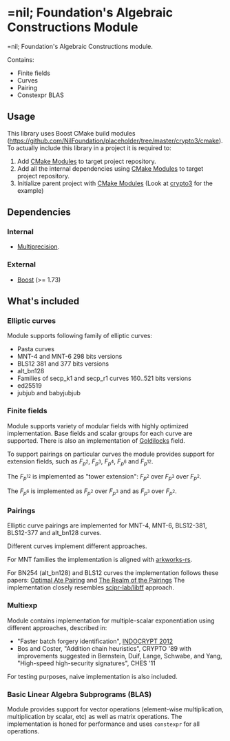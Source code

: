 # =nil; Foundation's Algebraic Constructions Module

=nil; Foundation's Algebraic Constructions module.

Contains:
* Finite fields
* Curves
* Pairing
* Constexpr BLAS

## Usage

This library uses Boost CMake build modules (https://github.com/NilFoundation/placeholder/tree/master/crypto3/cmake).
To actually include this library in a project it is required to:

1. Add [CMake Modules](https://github.com/NilFoundation/placeholder/tree/master/crypto3/cmake) to target project repository.
2. Add all the internal dependencies using [CMake Modules](https://github.com/NilFoundation/placeholder/tree/master/crypto3/cmake) to target project repository.
3. Initialize parent project with [CMake Modules](https://github.com/NilFoundation/placeholder/tree/master/crypto3/cmake) (Look at [crypto3](https://github.com/NilFoundation/placeholder/tree/master/crypto3) for the example)

## Dependencies

### Internal

* [Multiprecision](https://github.com/NilFoundation/placeholder/tree/master/crypto3/libs/multiprecision).

### External
* [Boost](https://boost.org) (>= 1.73)

## What's included

### Elliptic curves

Module supports following family of elliptic curves:
* Pasta curves
* MNT-4 and MNT-6 298 bits versions
* BLS12 381 and 377 bits versions
* alt_bn128
* Families of secp_k1 and secp_r1 curves 160..521 bits versions
* ed25519
* jubjub and babyjubjub

### Finite fields

Module supports variety of modular fields with highly optimized implementation.
Base fields and scalar groups for each curve are supported.
There is also an implementation of [Goldilocks](https://2π.com/22/goldilocks/) field.

To support pairings on particular curves the module provides support for
extension fields, such as $F_{p^2}$, $F_{p^3}$, $F_{p^4}$, $F_{p^6}$ and $F_{p^{12}}$.

The $F_{p^{12}}$ is implemented as "tower extension": $F_{p^2}$ over $F_{p^3}$ over $F_{p^2}$.

The $F_{p^{6}}$ is implemented as $F_{p^2}$ over $F_{p^3}$ and as $F_{p^3}$ over $F_{p^2}$.

### Pairings

Elliptic curve pairings are implemented for MNT-4, MNT-6, BLS12-381, BLS12-377 and alt_bn128 curves.

Different curves implement different approaches.

For MNT families the implementation is aligned with
[arkworks-rs](https://github.com/arkworks-rs/algebra/tree/master/ec).

For BN254 (alt_bn128) and BLS12 curves the implementation follows these papers: 
[Optimal Ate Pairing](https://eprint.iacr.org/2016/130) and
[The Realm of the Pairings](https://eprint.iacr.org/2013/722.pdf)
The implementation closely resembles
[scipr-lab/libff](https://github.com/scipr-lab/libff/tree/develop/libff/algebra/curves/bls12_381) approach.

### Multiexp

Module contains implementation for multiple-scalar exponentiation using different
approaches, described in:
* "Faster batch forgery identification", [INDOCRYPT 2012](https://eprint.iacr.org/2012/549.pdf)
* Bos and Coster, "Addition chain heuristics", CRYPTO '89 with improvements suggested in
  Bernstein, Duif, Lange, Schwabe, and Yang, "High-speed high-security signatures", CHES '11

For testing purposes, naive implementation is also included.

### Basic Linear Algebra Subprograms (BLAS)

Module provides support for vector operations (element-wise multiplication,
multiplication by scalar, etc) as well as matrix operations.
The implementation is honed for performance and uses `constexpr` for all operations.

